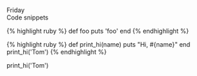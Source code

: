 ---
---
Friday  
Code snippets  


{% highlight ruby %}
def foo
  puts 'foo'
end
{% endhighlight %}

{% highlight ruby %}
def print_hi(name)
  puts "Hi, #{name}"
end
print_hi('Tom')
{% endhighlight %}

print_hi('Tom')  
